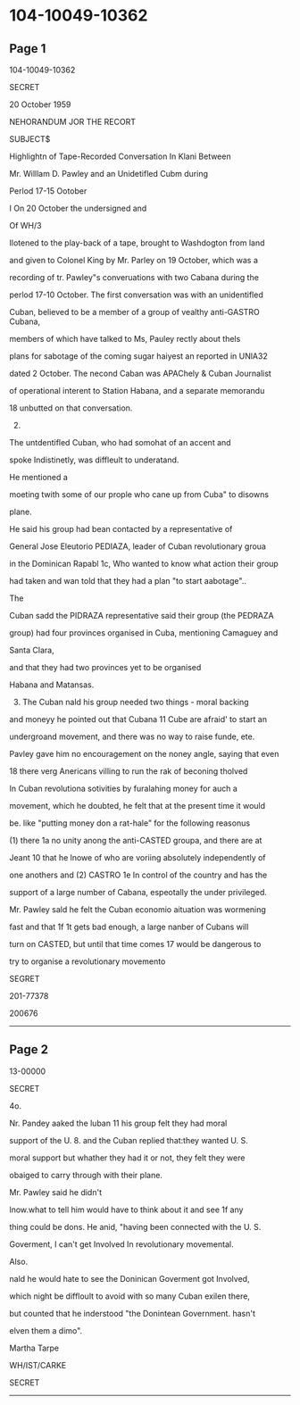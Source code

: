 # 104-10049-10362

## Page 1

104-10049-10362

SECRET

20 October 1959

NEHORANDUM JOR THE RECORT

SUBJECT$

Highlightn of Tape-Recorded Conversation In Klani Between

Mr. Willlam D. Pawley and an Unidetifled Cubm during

Perlod 17-15 Ootober

I On 20 October the undersigned and

Of WH/3

Ilotened to the play-back of a tape, brought to Washdogton from land

and given to Colonel King by Mr. Parley on 19 October, which was a

recording of tr. Pawley"s converuations with two Cabana during the

perlod 17-10 October. The first conversation was with an unidentifled

Cuban, believed to be a member of a group of vealthy anti-GASTRO Cubana,

members of which have talked to Ms, Pauley rectly about thels

plans for sabotage of the coming sugar haiyest an reported in UNlA32

dated 2 October. The necond Caban was APAChely & Cuban Journalist

of operational interent to Station Habana, and a separate memorandu

18 unbutted on that conversation.

2.

The untdentifled Cuban, who had somohat of an accent and

spoke Indistinetly, was diffleult to underatand.

He mentioned a

moeting twith some of our prople who cane up from Cuba" to disowns

plane.

He said his group had bean contacted by a representative of

General Jose Eleutorio PEDIAZA, leader of Cuban revolutionary groua

in the Dominican Rapabl 1c, Who wanted to know what action their group

had taken and wan told that they had a plan "to start aabotage"..

The

Cuban sadd the PIDRAZA representative said their group (the PEDRAZA

group) had four provinces organised in Cuba, mentioning Camaguey and

Santa Clara,

and that they had two provinces yet to be organised

Habana and Matansas.

3. The Cuban nald his group needed two things - moral backing

and moneyy he pointed out that Cubana 11 Cube are afraid' to start an

undergroand movement, and there was no way to raise funde, ete.

Pavley gave him no encouragement on the noney angle, saying that even

18 there verg Anericans villing to run the rak of beconing tholved

In Cuban revolutiona sotivities by furalahing money for auch a

movement, which he doubted, he felt that at the present time it would

be. like "putting money don a rat-hale" for the following reasonus

(1) there 1a no unity anong the anti-CASTED groupa, and there are at

Jeant 10 that he lnowe of who are voriing absolutely independently of

one anothers and (2) CASTRO 1e In control of the country and has the

support of a large number of Cabana, espeotally the under privileged.

Mr. Pawley sald he felt the Cuban economio aituation was wormening

fast and that 1f 1t gets bad enough, a large nanber of Cubans will

turn on CASTED, but until that time comes 17 would be dangerous to

try to organise a revolutionary movemento

SEGRET

201-77378

200676

---

## Page 2

13-00000

SECRET

4o.

Nr. Pandey aaked the luban 11 his group felt they had moral

support of the U. 8. and the Cuban replied that:they wanted U. S.

moral support but whather they had it or not, they felt they were

obaiged to carry through with their plane.

Mr. Pawley said he didn't

lnow.what to tell him would have to think about it and see 1f any

thing could be dons. He anid, "having been connected with the U. S.

Goverment, I can't get Involved In revolutionary movemental.

Also.

nald he would hate to see the Doninican Goverment got Involved,

which night be diffloult to avoid with so many Cuban exilen there,

but counted that he inderstood "the Donintean Government. hasn't

elven them a dimo".

Martha Tarpe

WH/IST/CARKE

SECRET

---

